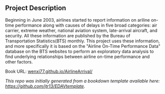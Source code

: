 ## Project Description

Beginning in June 2003, airlines started to report information on ariline on-time performance along with causes of delays in five broad categories: air carrier, extreme weather, national aviation system, late-arrival aircraft, and security. All these information are published by the Bureau of Transportation Statistics(BTS) monthly. This project uses these information, and more specifically it is based on the "Airline On-Time Performance Data" database on the BTS websites to perform an exploratory data analysis to find underlying relationships between airline on-time performance and other factors. 

Book URL: [wenxi77.github.io/AirlineArrival/](https://wenxi77.github.io/AirlineArrival/)

*This repo was initially generated from a bookdown template available here: https://github.com/jtr13/EDAVtemplate.*	

